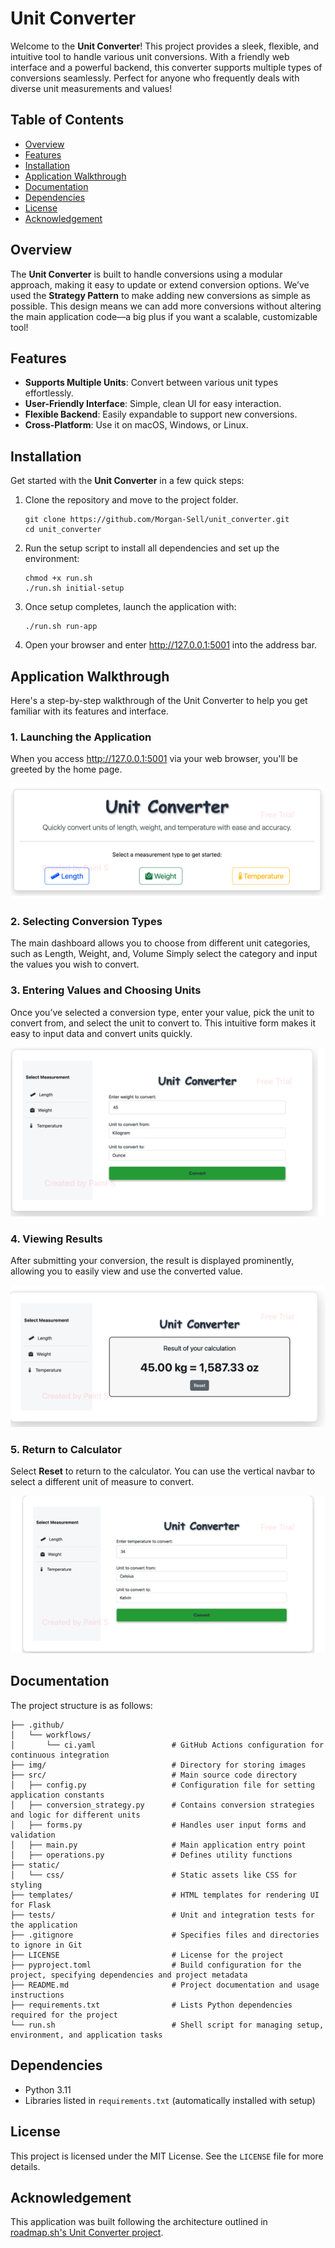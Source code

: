 # Unit Converter

Welcome to the **Unit Converter**! This project provides a sleek, flexible, and intuitive tool to handle various unit conversions. With a friendly web interface and a powerful backend, this converter supports multiple types of conversions seamlessly. Perfect for anyone who frequently deals with diverse unit measurements and values!

## Table of Contents

- [Overview](#overview)
- [Features](#features)
- [Installation](#installation)
- [Application Walkthrough](#application-walkthrough)
- [Documentation](#documentation)
- [Dependencies](#dependencies)
- [License](#license)
- [Acknowledgement](#acknowledgement)

## Overview

The **Unit Converter** is built to handle conversions using a modular approach, making it easy to update or extend conversion options. We’ve used the **Strategy Pattern** to make adding new conversions as simple as possible. This design means we can add more conversions without altering the main application code—a big plus if you want a scalable, customizable tool!

## Features

- **Supports Multiple Units**: Convert between various unit types effortlessly.
- **User-Friendly Interface**: Simple, clean UI for easy interaction.
- **Flexible Backend**: Easily expandable to support new conversions.
- **Cross-Platform**: Use it on macOS, Windows, or Linux.

## Installation

Get started with the **Unit Converter** in a few quick steps:

1. Clone the repository and move to the project folder.
   
   ```
   git clone https://github.com/Morgan-Sell/unit_converter.git
   cd unit_converter
   ```

2. Run the setup script to install all dependencies and set up the environment:

   ```
   chmod +x run.sh
   ./run.sh initial-setup
   ```
3. Once setup completes, launch the application with:

    ```
    ./run.sh run-app
    ```

4. Open your browser and enter http://127.0.0.1:5001 into the address bar.


## Application Walkthrough
Here's a step-by-step walkthrough of the Unit Converter to help you get familiar with its features and interface.

### 1. Launching the Application
When you access http://127.0.0.1:5001 via your web browser, you'll be greeted by the home page.

<p align="center">
  <img src="./img/home_page.png" alt="Home Page"/>
</p>

### 2. Selecting Conversion Types
The main dashboard allows you to choose from different unit categories, such as Length, Weight, and, Volume Simply select the category and input the values you wish to convert.

### 3. Entering Values and Choosing Units
Once you’ve selected a conversion type, enter your value, pick the unit to convert from, and select the unit to convert to. This intuitive form makes it easy to input data and convert units quickly.

<p align="center">
  <img src="./img/form.png" alt="Form"/>
</p>

### 4. Viewing Results
After submitting your conversion, the result is displayed prominently, allowing you to easily view and use the converted value.

<p align="center">
  <img src="./img/result.png" alt="Result"/>
</p>

### 5. Return to Calculator
Select **Reset** to return to the calculator. You can use the vertical navbar to select a different unit of measure to convert.

<p align="center">
  <img src="./img/reset.png" alt="Reset"/>
</p>

## Documentation

The project structure is as follows:

```
├── .github/
│   └── workflows/
│       └── ci.yaml                 # GitHub Actions configuration for continuous integration
├── img/                            # Directory for storing images
├── src/                            # Main source code directory
│   ├── config.py                   # Configuration file for setting application constants
│   ├── conversion_strategy.py      # Contains conversion strategies and logic for different units
│   ├── forms.py                    # Handles user input forms and validation
│   ├── main.py                     # Main application entry point
│   ├── operations.py               # Defines utility functions
├── static/
│   └── css/                        # Static assets like CSS for styling 
├── templates/                      # HTML templates for rendering UI for Flask
├── tests/                          # Unit and integration tests for the application
├── .gitignore                      # Specifies files and directories to ignore in Git
├── LICENSE                         # License for the project
├── pyproject.toml                  # Build configuration for the project, specifying dependencies and project metadata
├── README.md                       # Project documentation and usage instructions
├── requirements.txt                # Lists Python dependencies required for the project
└── run.sh                          # Shell script for managing setup, environment, and application tasks
```

## Dependencies

- Python 3.11
- Libraries listed in `requirements.txt` (automatically installed with setup)
  

## License
This project is licensed under the MIT License. See the `LICENSE` file for more details.

## Acknowledgement
This application was built following the architecture outlined in [roadmap.sh's Unit Converter project](https://roadmap.sh/projects/unit-converter).